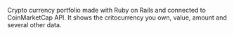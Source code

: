 
Crypto currency portfolio made with Ruby on Rails and connected to CoinMarketCap API. It shows the critocurrency you own, value, amount and several other data.
